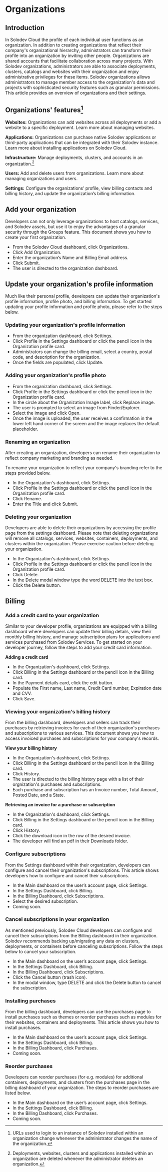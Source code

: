 # Organizations

## Introduction

In Solodev Cloud the profile of each individual user functions as an organization. In addition to creating organizations that reflect their company's organizational hierarchy, administrators can transform their profile into an organization by inviting other people. Organizations are shared accounts that facilitate collaboration across many projects. With Solodev organizations, administrators are able to associate deployments, clusters, catalogs and websites with their organization and enjoy administrative privileges for these items. Solodev organizations allows administrators to manage member access to the organization's data and projects with sophisticated security features such as granular permissions. This article provides an overview of organizations and their settings. 

## Organizations' features[^1]

**Websites:** Organizations can add websites across all deployments or add a website to a specific deployment. Learn more about managing websites. 

**Applications:** Organizations can purchase native Solodev applications or third-party applications that can be integrated with their Solodev instance. Learn more about installing applications on Solodev Cloud. 

**Infrastructure:** Manage deployments, clusters, and accounts in an organization.[^2]
 
**Users:** Add and delete users from organizations. Learn more about managing organizations and users. 

**Settings:** Configure the organizations’ profile, view billing contacts and billing history, and update the organization’s billing information. 

[^1]: URLs used to login to an instance of Solodev installed within an organization change whenever the administrator changes the name of the organization.
[^2]: Deployments, websites, clusters and applications installed within an organization are deleted whenever the administrator deletes an organization. 

## Add your organization

Developers can not only leverage organizations to host catalogs, services, and Solodev assets, but use it to enjoy the advantages of a granular security through the Groups feature.  This document shows you how to create your first organization. 

- From the Solodev Cloud dashboard, click Organizations.
- Click Add Organization.
- Enter the organization’s Name and Billing Email address. 
- Click Submit.
- The user is directed to the organization dashboard.

## Update your organization's profile information

Much like their personal profile, developers can update their organization's profile information, profile photo, and billing information. To get started updating your profile information and profile photo, please refer to the steps below. 

 

### Updating your organization's profile information

- From the organization dashboard, click Settings. 
- Click Profile in the Settings dashboard or click the pencil icon in the Organization profile card.
- Administrators can change the billing email, select a country, postal code, and description for the organization. 
- Once the fields are populated, click Update.

 

### Adding your organization's profile photo

- From the organization dashboard, click Settings.
- Click Profile in the Settings dashboard or click the pencil icon in the Organization profile card.
- In the circle about the Organization Image label, click Replace image.
- The user is prompted to select an image from Finder/Explorer.
- Select the image and click Open.
- Once the image is uploaded, the user receives a confirmation in the lower left hand corner of the screen and the image replaces the default placeholder.

### Renaming an organization

After creating an organization, developers can rename their organization to reflect company marketing and branding as needed.

To rename your organization to reflect your company's branding refer to the steps provided below.  

- In the Organization's dashboard, click Settings. 
- Click Profile in the Settings dashboard or click the pencil icon in the Organization profile card.
- Click Rename.
- Enter the Title and click Submit. 

### Deleting your organization

Developers are able to delete their organizations by accessing the profile page from the settings dashboard. Please note that deleting organizations will remove all catalogs, services, websites, containers, deployments, and clusters within the organization. Please exercise caution before deleting your organization. 

- In the Organization's dashboard, click Settings. 
- Click Profile in the Settings dashboard or click the pencil icon in the Organization profile card.
- Click Delete.
- In the Delete modal window type the word DELETE into the text box. 
- Click the Delete button. 

## Billing

### Add a credit card to your organization

Similar to your developer profile, organizations are equipped with a billing dashboard where developers can update their billing details, view their monthly billing history, and manage subscription plans for applications and services purchased from Solodev Services. To get started on your developer journey, follow the steps to add your credit card information. 

**Adding a credit card**

- In the Organization's dashboard, click Settings. 
- Click Billing in the Settings dashboard or the pencil icon in the Billing card. 
- In the Payment details card, click the edit button.
- Populate the First name, Last name, Credit Card number, Expiration date and CVV. 
- Click Save. 

### Viewing your organization's billing history

From the billing dashboard, developers and sellers can track their purchases by retrieving invoices for each of their organization's purchases and subscriptions to various services. This document shows you how to access invoiced purchases and subscriptions for your company's records. 

**View your billing history**

- In the Organization's dashboard, click Settings. 
- Click Billing in the Settings dashboard or the pencil icon in the Billing card. 
- Click History.
- The user is directed to the billing history page with a list of their orgnization's purchases and subscriptions. 
- Each purchase and subscription has an Invoice number, Total Amount, Posted Date, and a State. 

**Retrieving an invoice for a purchase or subscription**

- In the Organization's dashboard, click Settings. 
- Click Billing in the Settings dashboard or the pencil icon in the Billing card. 
- Click History.
- Click the download icon in the row of the desired invoice. 
- The developer will find an pdf in their Downloads folder. 

### Configure subscriptions

From the Settings dashboard within their organization, developers can configure and cancel their organization's subscriptions. This article shows developers how to configure and cancel their subscriptions. 

- In the Main dashboard on the user’s account page, click Settings.
- In the Settings Dashboard, click Billing.
- In the Billing Dashboard, click Subscriptions.
- Select the desired subscription.
- Coming soon.

### Cancel subscriptions in your organization 

As mentioned previously, Solodev Cloud developers can configure and cancel their subscriptions from the Billing dashboard in their organization. Solodev recommends backing up/migrating any data on clusters, deployments, or containers before canceling subscriptions. Follow the steps below to cancel your subscription. 

- In the Main dashboard on the user’s account page, click Settings.
- In the Settings Dashboard, click Billing.
- In the Billing Dashboard, click Subscriptions.
- Click the Cancel button (trash icon).
- In the modal window, type DELETE and click the Delete button to cancel the subscription.

### Installing purchases

From the billing dashboard, developers can use the purchases page to install purchases such as themes or reorder purchases such as modules for their websites, containers and deployments. This article shows you how to install purchases. 

- In the Main dashboard on the user’s account page, click Settings.
- In the Settings Dashboard, click Billing.
- In the Billing Dashboard, click Purchases.
- Coming soon.

### Reorder purchases

Developers can reorder purchases (for e.g. modules) for additional containers, deployments, and clusters from the purchases page in the billing dashboard of your organization. The steps to reorder purchases are listed below. 

- In the Main dashboard on the user’s account page, click Settings.
- In the Settings Dashboard, click Billing.
- In the Billing Dashboard, click Purchases.
- Coming soon.